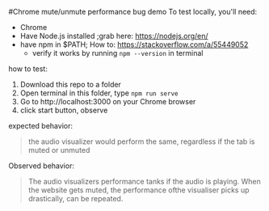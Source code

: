 #Chrome mute/unmute performance bug demo
To test locally, you'll need:
- Chrome
- Have Node.js installed ;grab here: https://nodejs.org/en/ 
- have npm in $PATH; How to: https://stackoverflow.com/a/55449052
    - verify it works by running `npm --version` in terminal

how to test:
1. Download this repo to a folder
2. Open terminal in this folder, type `npm run serve`
3. Go to http://localhost:3000 on your Chrome browser
4. click start button, observe

expected behavior:
> the audio visualizer would perform the same, regardless if the tab is muted or unmuted

Observed behavior:
> The audio visualizers performance tanks if the audio is playing. When the website
> gets muted, the performance ofthe visualiser picks up drastically, can be repeated.